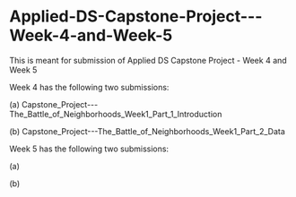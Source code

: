 # Applied-DS-Capstone-Project---Week-4-and-Week-5
This is meant for submission of Applied DS Capstone Project - Week 4 and Week 5


Week 4 has the following two submissions: 

(a) Capstone_Project---The_Battle_of_Neighborhoods_Week1_Part_1_Introduction

(b) Capstone_Project---The_Battle_of_Neighborhoods_Week1_Part_2_Data


Week 5 has the following two submissions:

(a)

(b)
